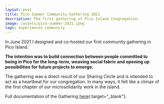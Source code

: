 ```yaml
---
layout: post
title: Pico Summer Community Gathering 2021
description: The first gathering of Pico Island Congregation.
image: /assets/pico-summer-2021.jpeg
tags: experiences community
---
```


In June 2021 I designed and co-hosted our first community gathering in Pico Island.

**The intention was to build connection between people committed to being in Pico for the long-term, weaving social fabric and opening up possibilities for future projects to emerge.**

The gathering was a direct result of our Sharing Circle and is intended to act as a heartbeat for our congregation. In many ways, it felt like a climax of the first chapter of our microsolidarity work in the island.

Full documentation of the Gathering [here](https://pico.microsolidarity.cc/crews-and-projects/summer-gathering-2021){:target="_blank"}.